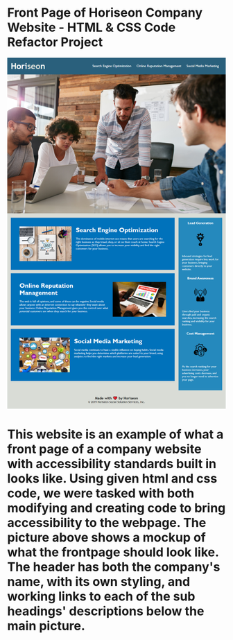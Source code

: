 # Front Page of Horiseon Company Website - HTML & CSS Code Refactor Project

<p align="center">
    <img src="./assets/images/mockup.png">
</p>

# This website is an example of what a front page of a company website with accessibility standards built in looks like. Using given html and css code, we were tasked with both modifying and creating code to bring accessibility to the webpage. The picture above shows a mockup of what the frontpage should look like. The header has both the company's name, with its own styling, and working links to each of the sub headings' descriptions below the main picture.